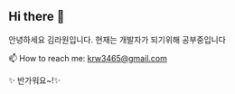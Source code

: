 ## Hi there 👋

안녕하세요 김라원입니다.
현재는 개발자가 되기위해 공부중입니다 

📫 How to reach me: krw3465@gmail.com

✨ 반가워요~!✨ 
